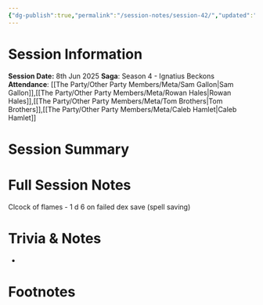 ```yaml
---
{"dg-publish":true,"permalink":"/session-notes/session-42/","updated":"2025-06-10T17:36:36.414+01:00"}
---
```


# Session Information
**Session Date:** 8th Jun 2025 
**Saga**: Season 4 - Ignatius Beckons
**Attendance**: [[The Party/Other Party Members/Meta/Sam Gallon\|Sam Gallon]],[[The Party/Other Party Members/Meta/Rowan Hales\|Rowan Hales]],[[The Party/Other Party Members/Meta/Tom Brothers\|Tom Brothers]],[[The Party/Other Party Members/Meta/Caleb Hamlet\|Caleb Hamlet]]

# Session Summary 


# Full Session Notes



Clcock of flames - 1 d 6 on failed dex save (spell saving)






# Trivia & Notes
- 

# Footnotes

